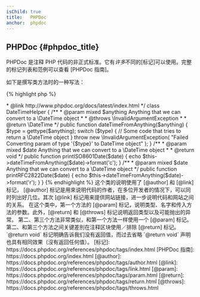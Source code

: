 ```yaml
---
isChild: true
title:   PHPDoc
anchor:  phpdoc
---
```


## PHPDoc {#phpdoc_title}

PHPDoc 是注释 PHP 代码的非正式标准。它有*许多*不同的[标记]可以使用。完整的标记列表和范例可以查看 [PHPDoc 指南]。

如下是撰写类方法时的一种写法：

{% highlight php %}
<?php
/**
 * @author A Name <a.name@example.com>
 * @link http://www.phpdoc.org/docs/latest/index.html
 */
class DateTimeHelper
{
    /**
     * @param mixed $anything Anything that we can convert to a \DateTime object
     *
     * @throws \InvalidArgumentException
     *
     * @return \DateTime
     */
    public function dateTimeFromAnything($anything)
    {
        $type = gettype($anything);

        switch ($type) {
            // Some code that tries to return a \DateTime object
        }

        throw new \InvalidArgumentException(
            "Failed Converting param of type '{$type}' to DateTime object"
        );
    }

    /**
     * @param mixed $date Anything that we can convert to a \DateTime object
     *
     * @return void
     */
    public function printISO8601Date($date)
    {
        echo $this->dateTimeFromAnything($date)->format('c');
    }

    /**
     * @param mixed $date Anything that we can convert to a \DateTime object
     */
    public function printRFC2822Date($date)
    {
        echo $this->dateTimeFromAnything($date)->format('r');
    }
}
{% endhighlight %}

这个类的说明使用了 [@author] 和 [@link]标记， [@author] 标记是用來说明代码的作者，在多位开发者的情况下，可以同时列出好几位。其次 [@link] 标记用来提供网站链接，进一步说明代码和网站之间的关系。

在这个类中，第一个方法的 [@param] 标记，说明类型、名字和传入方法的参数。此外，[@return] 和 [@throws] 标记说明返回类型以及可能抛出的异常。

第二、第三个方法非常类似，和第一个方法一样使用一个 [@param] 标记。第二、和第三个方法之间关键差別在注释区块使用／排除 [@return] 标记。`@return void` 标记明确告诉我们没有返回值，而过去省略 `@return void` 声明也具有相同效果（沒有返回任何值）。


[标记]: https://docs.phpdoc.org/references/phpdoc/tags/index.html
[PHPDoc 指南]: https://docs.phpdoc.org/index.html
[@author]: https://docs.phpdoc.org/references/phpdoc/tags/author.html
[@link]: https://docs.phpdoc.org/references/phpdoc/tags/link.html
[@param]: https://docs.phpdoc.org/references/phpdoc/tags/param.html
[@return]: https://docs.phpdoc.org/references/phpdoc/tags/return.html
[@throws]: https://docs.phpdoc.org/references/phpdoc/tags/throws.html
